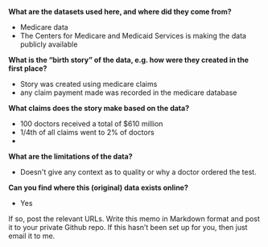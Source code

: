 **What are the datasets used here, and where did they come from?**
- Medicare data
- The Centers for Medicare and Medicaid Services is making the data publicly available

**What is the “birth story” of the data, e.g. how were they created in the first place?**
- Story was created using medicare claims
- any claim payment made was recorded in the medicare database

**What claims does the story make based on the data?**
- 100 doctors received a total of $610 million
- 1/4th of all claims went to 2% of doctors
- 


**What are the limitations of the data?**
- Doesn't give any context as to quality or why a doctor ordered the test.

**Can you find where this (original) data exists online?**
- Yes








If so, post the relevant URLs. Write this memo in Markdown format and post it to your private Github repo. If this hasn’t been set up for you, then just email it to me.
